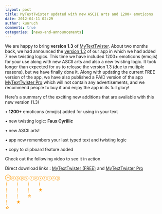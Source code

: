 ```yaml
---
layout: post
title: MyTextTwister updated with new ASCII arts and 1200+ emoticons
date: 2012-04-11 02:29
author: kunruch
comments: true
categories: [news-and-announcements]
---
```

We are happy to bring <strong>version 1.3</strong> of <a title="MYTEXTTWISTER" href="http://kunruchcreations.com/mytexttwister/" target="_blank">MyTextTwister</a>. About two months back, we had announced the <a title="Seven new twisting logics in version 1.2 of MyTextTwister" href="http://kunruchcreations.com/twisting-logics-version1-2-mytexttwister/" target="_blank">version 1.2</a> of our app in which we had added 7 new twisting logics. This time we have included 1200+ emoticons (emojis) for your use along with new ASCII arts and also a new twisting logic. It took longer than expected for us to release the version 1.3 (due to multiple reasons), but we have finally done it. Along with updating the current FREE version of the app, we have also published a PAID version of the app <a title="MyTextTwister PRO" href="http://windowsphone.com/s?appid=4a5e84b9-6487-460a-b166-cce21492600e" target="_blank">MyTextTwister Pro</a> which will not contain any advertisements, and we recommend people to buy it and enjoy the app in its full glory!

Here's a summary of the exciting new additions that are available with this new version (1.3)

• <strong>1200+</strong> emoticons (emojis) added for using in your text

• new twisting logic: <strong>Faux Cyrillic</strong>

• new ASCII arts!

• app now remembers your last typed text and twisting logic

• copy to clipboard feature added

Check out the following video to see it in action.

Direct download links : <a href="http://windowsphone.com/s?appid=0db2a471-6f36-4e7f-8e95-acfff7f33f44" target="_blank">MyTextTwister (FREE)</a> and <a href="http://windowsphone.com/s?appid=4a5e84b9-6487-460a-b166-cce21492600e" target="_blank">MyTextTwister Pro</a>

<p>
<span style="color: #ff9900">Ⓗⓐⓟⓟⓨ ⓣⓔⓧⓣⓘⓝⓖ</span><br/>
<span style="color: #ff9900"> ┊　　┊　　┊　　┊</span><br/>
<span style="color: #ff9900"> ┊　　┊　　┊　　★</span><br/>
<span style="color: #ff9900"> ┊　　┊　　☆</span><br/>
<span style="color: #ff9900"> ┊　　★</span><br/>
<span style="color: #ff9900"> ☆</span>
</p>

